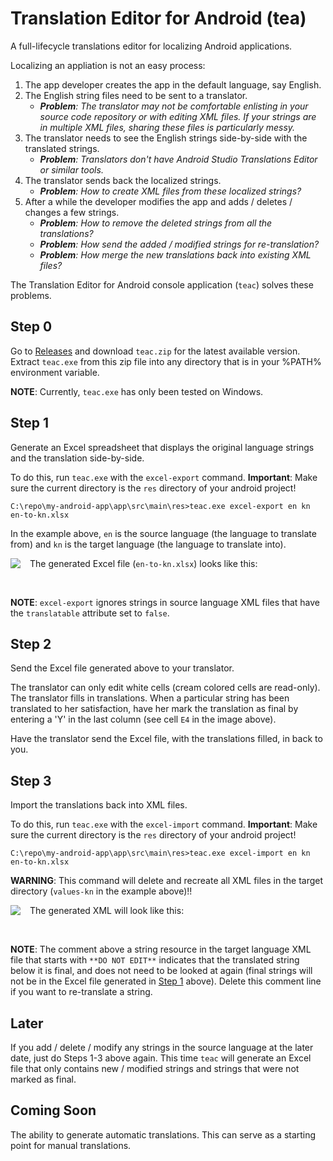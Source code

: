 # Translation Editor for Android (tea)
A full-lifecycle translations editor for localizing Android applications.

Localizing an appliation is not an easy process:
1. The app developer creates the app in the default language, say English.
2. The English string files need to be sent to a translator.
    - _**Problem**: The translator may not be comfortable enlisting in your source code repository or with editing XML files. If your strings are in multiple XML files, sharing these files is particularly messy._
3. The translator needs to see the English strings side-by-side with the translated strings.
   - _**Problem**: Translators don't have Android Studio Translations Editor or similar tools._
4. The translator sends back the localized strings.
    - _**Problem**: How to create XML files from these localized strings?_
5. After a while the developer modifies the app and adds / deletes / changes a few strings.
    - _**Problem**: How to remove the deleted strings from all the translations?_
    - _**Problem**: How send the added / modified strings for re-translation?_
    - _**Problem**: How merge the new translations back into existing XML files?_

The Translation Editor for Android console application (`teac`) solves these problems.

## Step 0
Go to [Releases](https://github.com/vijtheveg/tea/releases) and download `teac.zip` for the latest available version. Extract `teac.exe` from this zip file into any directory that is in your %PATH% environment variable.

**NOTE**: Currently, `teac.exe` has only been tested on Windows.

## Step 1
Generate an Excel spreadsheet that displays the original language strings and the translation side-by-side.

To do this, run `teac.exe` with the `excel-export` command. **Important**: Make sure the current directory is the `res` directory of your android project!
```
C:\repo\my-android-app\app\src\main\res>teac.exe excel-export en kn en-to-kn.xlsx
```
In the example above, `en` is the source language (the language to translate from) and `kn` is the target language (the language to translate into).

The generated Excel file (`en-to-kn.xlsx`) looks like this:
<img align="left" style="margin:0px 15px 0px 0px" src="https://raw.githubusercontent.com/vijtheveg/tea/master/TranslationEditorForAndroid/Images/excel_file.jpg"/>

&nbsp;

**NOTE**: `excel-export` ignores strings in source language XML files that have the `translatable` attribute set to `false`.

## Step 2
Send the Excel file generated above to your translator.

The translator can only edit white cells (cream colored cells are read-only). The translator fills in translations. When a particular string has been translated to her satisfaction, have her mark the translation as final by entering a 'Y' in the last column (see cell `E4` in the image above).

Have the translator send the Excel file, with the translations filled, in back to you.

## Step 3
Import the translations back into XML files.

To do this, run `teac.exe` with the `excel-import` command. **Important**: Make sure the current directory is the `res` directory of your android project!
```
C:\repo\my-android-app\app\src\main\res>teac.exe excel-import en kn en-to-kn.xlsx
```
**WARNING**:  This command will delete and recreate all XML files in the target directory (`values-kn` in the example above)!!

The generated XML will look like this:
<img align="left" style="margin:0px 15px 0px 0px" src="https://raw.githubusercontent.com/vijtheveg/tea/master/TranslationEditorForAndroid/Images/xml_file.jpg"/>

&nbsp;

**NOTE**: The comment above a string resource in the target language XML file that starts with `**DO NOT EDIT**` indicates that the translated string below it is final, and does not need to be looked at again (final strings will not be in the Excel file generated in [Step 1](#step-1) above). Delete this comment line if you want to re-translate a string.

## Later
If you add / delete / modify any strings in the source language at the later date, just do Steps 1-3 above again. This time `teac` will generate an Excel file that only contains new / modified strings and strings that were not marked as final.

## Coming Soon
The ability to generate automatic translations. This can serve as a starting point for manual translations.
